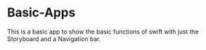 # Basic-Apps

This is a basic app to show the basic functions of swift with just the Storyboard and a Navigation bar.
